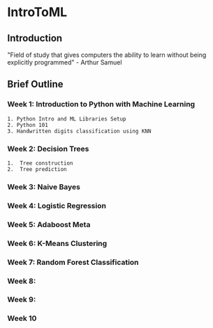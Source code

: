 # IntroToML

## Introduction

"Field of study that gives computers the ability to learn without being explicitly programmed" - Arthur Samuel

## Brief Outline

### Week 1: Introduction to Python with Machine Learning
	1. Python Intro and ML Libraries Setup
	2. Python 101 
	3. Handwritten digits classification using KNN
### Week 2: Decision Trees 
	1.  Tree construction
	2.  Tree prediction
### Week 3: Naive Bayes

### Week 4: Logistic Regression

### Week 5: Adaboost Meta

### Week 6: K-Means Clustering

### Week 7: Random Forest Classification

### Week 8: 

### Week 9: 

### Week 10
